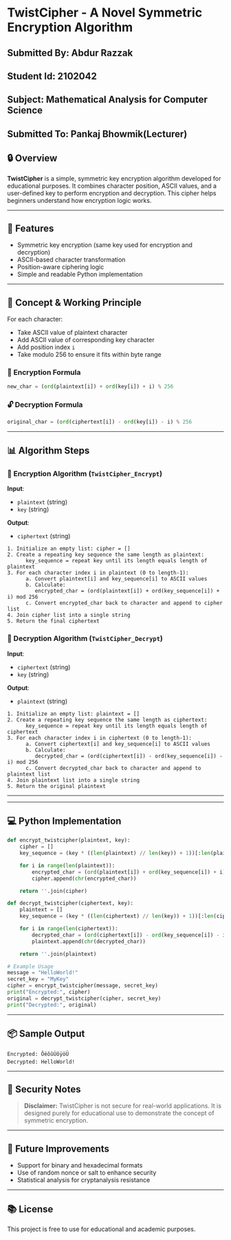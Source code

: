 # TwistCipher - A Novel Symmetric Encryption Algorithm

## Submitted By: Abdur Razzak
## Student Id: 2102042
## Subject: Mathematical Analysis for Computer Science
## Submitted To: Pankaj Bhowmik(Lecturer)

## 🔒 Overview
**TwistCipher** is a simple, symmetric key encryption algorithm developed for educational purposes. It combines character position, ASCII values, and a user-defined key to perform encryption and decryption. This cipher helps beginners understand how encryption logic works.

---

## 📘 Features
- Symmetric key encryption (same key used for encryption and decryption)
- ASCII-based character transformation
- Position-aware ciphering logic
- Simple and readable Python implementation

---

## 🧠 Concept & Working Principle
For each character:
- Take ASCII value of plaintext character
- Add ASCII value of corresponding key character
- Add position index `i`
- Take modulo 256 to ensure it fits within byte range

### 🔐 Encryption Formula
```python
new_char = (ord(plaintext[i]) + ord(key[i]) + i) % 256
```

### 🔓 Decryption Formula
```python
original_char = (ord(ciphertext[i]) - ord(key[i]) - i) % 256
```

---

## 📊 Algorithm Steps

### 🔸 Encryption Algorithm (`TwistCipher_Encrypt`)

**Input**:
- `plaintext` (string)
- `key` (string)

**Output**:
- `ciphertext` (string)

```text
1. Initialize an empty list: cipher = []
2. Create a repeating key sequence the same length as plaintext:
      key_sequence = repeat key until its length equals length of plaintext
3. For each character index i in plaintext (0 to length-1):
      a. Convert plaintext[i] and key_sequence[i] to ASCII values
      b. Calculate:
         encrypted_char = (ord(plaintext[i]) + ord(key_sequence[i]) + i) mod 256
      c. Convert encrypted_char back to character and append to cipher list
4. Join cipher list into a single string
5. Return the final ciphertext
```

### 🔹 Decryption Algorithm (`TwistCipher_Decrypt`)

**Input**:
- `ciphertext` (string)
- `key` (string)

**Output**:
- `plaintext` (string)

```text
1. Initialize an empty list: plaintext = []
2. Create a repeating key sequence the same length as ciphertext:
      key_sequence = repeat key until its length equals length of ciphertext
3. For each character index i in ciphertext (0 to length-1):
      a. Convert ciphertext[i] and key_sequence[i] to ASCII values
      b. Calculate:
         decrypted_char = (ord(ciphertext[i]) - ord(key_sequence[i]) - i) mod 256
      c. Convert decrypted_char back to character and append to plaintext list
4. Join plaintext list into a single string
5. Return the original plaintext
```

---


---

## 💻 Python Implementation
```python
def encrypt_twistcipher(plaintext, key):
    cipher = []
    key_sequence = (key * ((len(plaintext) // len(key)) + 1))[:len(plaintext)]

    for i in range(len(plaintext)):
        encrypted_char = (ord(plaintext[i]) + ord(key_sequence[i]) + i) % 256
        cipher.append(chr(encrypted_char))

    return ''.join(cipher)

def decrypt_twistcipher(ciphertext, key):
    plaintext = []
    key_sequence = (key * ((len(ciphertext) // len(key)) + 1))[:len(ciphertext)]

    for i in range(len(ciphertext)):
        decrypted_char = (ord(ciphertext[i]) - ord(key_sequence[i]) - i) % 256
        plaintext.append(chr(decrypted_char))

    return ''.join(plaintext)

# Example Usage
message = "HelloWorld!"
secret_key = "MyKey"
cipher = encrypt_twistcipher(message, secret_key)
print("Encrypted:", cipher)
original = decrypt_twistcipher(cipher, secret_key)
print("Decrypted:", original)
```

---

## 📦 Sample Output
```
Encrypted: ÕëõûÙõÿöÜ
Decrypted: HelloWorld!
```

---

## 🔐 Security Notes
> **Disclaimer:** TwistCipher is not secure for real-world applications. It is designed purely for educational use to demonstrate the concept of symmetric encryption.

---

## 🚀 Future Improvements
- Support for binary and hexadecimal formats
- Use of random nonce or salt to enhance security
- Statistical analysis for cryptanalysis resistance

---

## 📚 License
This project is free to use for educational and academic purposes.
